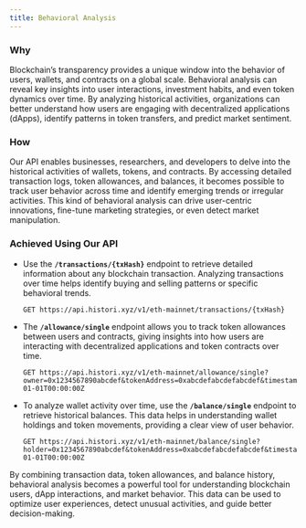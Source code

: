 ```yaml
---
title: Behavioral Analysis
---
```


### Why  
Blockchain’s transparency provides a unique window into the behavior of users, wallets, and contracts on a global scale. Behavioral analysis can reveal key insights into user interactions, investment habits, and even token dynamics over time. By analyzing historical activities, organizations can better understand how users are engaging with decentralized applications (dApps), identify patterns in token transfers, and predict market sentiment.

### How  
Our API enables businesses, researchers, and developers to delve into the historical activities of wallets, tokens, and contracts. By accessing detailed transaction logs, token allowances, and balances, it becomes possible to track user behavior across time and identify emerging trends or irregular activities. This kind of behavioral analysis can drive user-centric innovations, fine-tune marketing strategies, or even detect market manipulation.

### Achieved Using Our API  
- Use the **`/transactions/{txHash}`** endpoint to retrieve detailed information about any blockchain transaction. Analyzing transactions over time helps identify buying and selling patterns or specific behavioral trends.

    ```http
    GET https://api.histori.xyz/v1/eth-mainnet/transactions/{txHash}
    ```

- The **`/allowance/single`** endpoint allows you to track token allowances between users and contracts, giving insights into how users are interacting with decentralized applications and token contracts over time.

    ```http
    GET https://api.histori.xyz/v1/eth-mainnet/allowance/single?owner=0x1234567890abcdef&tokenAddress=0xabcdefabcdefabcdef&timestamp=2022-01-01T00:00:00Z
    ```

- To analyze wallet activity over time, use the **`/balance/single`** endpoint to retrieve historical balances. This data helps in understanding wallet holdings and token movements, providing a clear view of user behavior.

    ```http
    GET https://api.histori.xyz/v1/eth-mainnet/balance/single?holder=0x1234567890abcdef&tokenAddress=0xabcdefabcdefabcdef&timestamp=2022-01-01T00:00:00Z
    ```

By combining transaction data, token allowances, and balance history, behavioral analysis becomes a powerful tool for understanding blockchain users, dApp interactions, and market behavior. This data can be used to optimize user experiences, detect unusual activities, and guide better decision-making.

